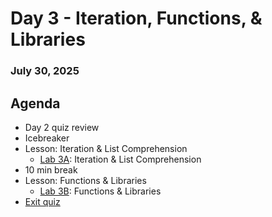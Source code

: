 # Day 3 - Iteration, Functions, & Libraries
### July 30, 2025

##  Agenda
* Day 2 quiz review
* Icebreaker
* Lesson: Iteration & List Comprehension
  * [Lab 3A](./Lab%203A%20-%20Iteration.ipynb): Iteration & List Comprehension 
* 10 min break
* Lesson: Functions & Libraries
  * [Lab 3B](./Lab%203B%20-%20Functions%20%26%20Libraries.ipynb): Functions & Libraries
* [Exit quiz](https://forms.gle/sjBCh6DxsT5Zd3yp7)
